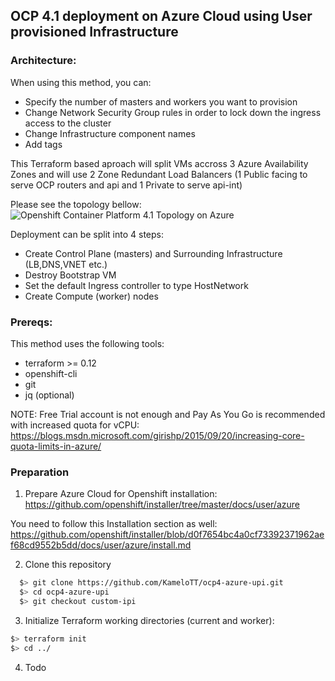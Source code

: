 ## OCP 4.1 deployment on Azure Cloud using User provisioned Infrastructure

### Architecture:

When using this method, you can: <br>
  * Specify the number of masters and workers you want to provision<br>
  * Change Network Security Group rules in order to lock down the ingress access to the cluster<br>
  * Change Infrastructure component names<br>
  * Add tags

This Terraform based aproach will split VMs accross 3 Azure Availability Zones and will use 2 Zone Redundant Load Balancers (1 Public facing to serve OCP routers and api and 1 Private to serve api-int)<br>

Please see the topology bellow:
![Openshift Container Platform 4.1 Topology on Azure](./images/diagram.svg)

Deployment can be split into 4 steps:
 * Create Control Plane (masters) and Surrounding Infrastructure (LB,DNS,VNET etc.)
 * Destroy Bootstrap VM
 * Set the default Ingress controller to type HostNetwork
 * Create Compute (worker) nodes

### Prereqs:

This method uses the following tools:<br>
  * terraform >= 0.12<br>
  * openshift-cli<br>
  * git<br>
  * jq (optional)
  
  NOTE: Free Trial account is not enough and Pay As You Go is recommended with increased quota for vCPU:<br>
  https://blogs.msdn.microsoft.com/girishp/2015/09/20/increasing-core-quota-limits-in-azure/

### Preparation

1. Prepare Azure Cloud for Openshift installation:<br>
https://github.com/openshift/installer/tree/master/docs/user/azure

You need to follow this Installation section as well:<br>
https://github.com/openshift/installer/blob/d0f7654bc4a0cf73392371962aef68cd9552b5dd/docs/user/azure/install.md

2. Clone this repository

```sh
  $> git clone https://github.com/KameloTT/ocp4-azure-upi.git
  $> cd ocp4-azure-upi
  $> git checkout custom-ipi
```

3. Initialize Terraform working directories (current and worker):

```sh
$> terraform init
$> cd ../
```
4. Todo

